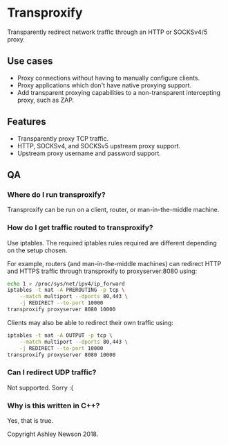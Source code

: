 # Transproxify

Transparently redirect network traffic through an HTTP or SOCKSv4/5 proxy.

## Use cases

- Proxy connections without having to manually configure clients.
- Proxy applications which don't have native proxying support.
- Add transparent proxying capabilities to a non-transparent intercepting proxy, such as ZAP.

## Features

- Transparently proxy TCP traffic.
- HTTP, SOCKSv4, and SOCKSv5 upstream proxy support.
- Upstream proxy username and password support.

## QA

### Where do I run transproxify?

Transproxify can be run on a client, router, or man-in-the-middle machine.

### How do I get traffic routed to transproxify?

Use iptables. The required iptables rules required are different depending on the setup chosen.

For example, routers (and man-in-the-middle machines) can redirect HTTP and HTTPS traffic through transproxify to proxyserver:8080 using:

```sh
echo 1 > /proc/sys/net/ipv4/ip_forward
iptables -t nat -A PREROUTING -p tcp \
    --match multiport --dports 80,443 \
    -j REDIRECT --to-port 10000
transproxify proxyserver 8080 10000
```

Clients may also be able to redirect their own traffic using:

```sh
iptables -t nat -A OUTPUT -p tcp \
    --match multiport --dports 80,443 \
    -j REDIRECT --to-port 10000
transproxify proxyserver 8080 10000
```

### Can I redirect UDP traffic?

Not supported. Sorry :(

### Why is this written in C++?

Yes, that is true.



Copyright Ashley Newson 2018.
